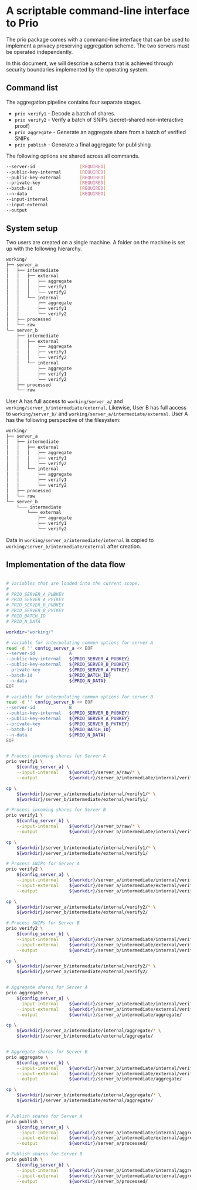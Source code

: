 # A scriptable command-line interface to Prio

The prio package comes with a command-line interface that can be used to
implement a privacy preserving aggregation scheme. The two servers must be
operated independently.

In this document, we will describe a schema that is achieved through security
boundaries implemented by the operating system.

## Command list

The aggregation pipeline contains four separate stages.

* `prio verify1` - Decode a batch of shares.
* `prio verify2` - Verify a batch of SNIPs (secret-shared non-interactive proof)
* `prio aggregate` - Generate an aggregate share from a batch of verified SNIPs
* `prio publish` - Generate a final aggregate for publishing

The following options are shared across all commands.

```bash
--server-id                 [REQUIRED]
--public-key-internal       [REQUIRED]
--public-key-external       [REQUIRED]
--private-key               [REQUIRED]
--batch-id                  [REQUIRED]
--n-data                    [REQUIRED]
--input-internal
--input-external
--output
```

## System setup

Two users are created on a single machine. A folder on the machine is set up
with the following hierarchy.

```bash
working/
├── server_a
│   ├── intermediate
│   │   ├── external
│   │   │   ├── aggregate
│   │   │   ├── verify1
│   │   │   └── verify2
│   │   └── internal
│   │       ├── aggregate
│   │       ├── verify1
│   │       └── verify2
│   ├── processed
│   └── raw
└── server_b
    ├── intermediate
    │   ├── external
    │   │   ├── aggregate
    │   │   ├── verify1
    │   │   └── verify2
    │   └── internal
    │       ├── aggregate
    │       ├── verify1
    │       └── verify2
    ├── processed
    └── raw
```

User A has full access to `working/server_a/` and
`working/server_b/intermediate/external`. Likewise, User B has full access to
`working/server_b/` and `working/server_a/intermediate/external`. User A has the
following perspective of the filesystem:

```bash
working/
├── server_a
│   ├── intermediate
│   │   ├── external
│   │   │   ├── aggregate
│   │   │   ├── verify1
│   │   │   └── verify2
│   │   └── internal
│   │       ├── aggregate
│   │       ├── verify1
│   │       └── verify2
│   ├── processed
│   └── raw
└── server_b
    └─── intermediate
        └─── external
            ├── aggregate
            ├── verify1
            └── verify2
```

Data in `working/server_a/intermediate/internal` is copied to
`working/server_b/intermediate/external` after creation.

## Implementation of the data flow

```bash

# Variables that are loaded into the current scope.
#
# PRIO_SERVER_A_PUBKEY
# PRIO_SERVER_A_PVTKEY
# PRIO_SERVER_B_PUBKEY
# PRIO_SERVER_B_PVTKEY
# PRIO_BATCH_ID
# PRIO_N_DATA

workdir="working/"

# variable for interpolating common options for server A
read -d '' config_server_a << EOF
--server-id             A
--public-key-internal   ${PRIO_SERVER_A_PUBKEY}
--public-key-external   ${PRIO_SERVER_B_PUBKEY}
--private-key           ${PRIO_SERVER_A_PVTKEY}
--batch-id              ${PRIO_BATCH_ID}
--n-data                ${PRIO_N_DATA}
EOF

# variable for interpolating common options for server B
read -d '' config_server_b << EOF
--server-id             B
--public-key-internal   ${PRIO_SERVER_B_PUBKEY}
--public-key-external   ${PRIO_SERVER_A_PUBKEY}
--private-key           ${PRIO_SERVER_B_PVTKEY}
--batch-id              ${PRIO_BATCH_ID}
--n-data                ${PRIO_N_DATA}
EOF


# Process incoming shares for Server A
prio verify1 \
    ${config_server_a} \
    --input-internal    ${workdir}/server_a/raw/* \
    --output            ${workdir}/server_a/intermediate/internal/verify1/

cp \
    ${workdir}/server_a/intermediate/internal/verify1/* \
    ${workdir}/server_b/intermediate/external/verify1/

# Process incoming shares for Server B
prio verify1 \
    ${config_server_b} \
    --input-internal    ${workdir}/server_b/raw/* \
    --output            ${workdir}/server_b/intermediate/internal/verify1/

cp \
    ${workdir}/server_b/intermediate/internal/verify1/* \
    ${workdir}/server_a/intermediate/external/verify1/

# Process SNIPs for Server A
prio verify2 \
    ${config_server_a} \
    --input-internal    ${workdir}/server_a/intermediate/internal/verify1/* \
    --input-external    ${workdir}/server_a/intermediate/external/verify1/* \
    --output            ${workdir}/server_a/intermediate/internal/verify2/

cp \
    ${workdir}/server_a/intermediate/internal/verify2/* \
    ${workdir}/server_b/intermediate/external/verify2/

# Process SNIPs for Server B
prio verify2 \
    ${config_server_b} \
    --input-internal    ${workdir}/server_b/intermediate/internal/verify1/* \
    --input-external    ${workdir}/server_b/intermediate/external/verify1/* \
    --output            ${workdir}/server_b/intermediate/internal/verify2/

cp \
    ${workdir}/server_b/intermediate/internal/verify2/* \
    ${workdir}/server_a/intermediate/external/verify2/


# Aggregate shares for Server A
prio aggregate \
    ${config_server_a} \
    --input-internal    ${workdir}/server_a/intermediate/internal/verify2/* \
    --input-external    ${workdir}/server_a/intermediate/external/verify2/* \
    --output            ${workdir}/server_a/intermediate/aggregate/

cp \
    ${workdir}/server_a/intermediate/internal/aggregate/* \
    ${workdir}/server_b/intermediate/external/aggregate/


# Aggregate shares for Server B
prio aggregate \
    ${config_server_b} \
    --input-internal    ${workdir}/server_b/intermediate/internal/verify2/* \
    --input-external    ${workdir}/server_b/intermediate/external/verify2/* \
    --output            ${workdir}/server_b/intermediate/aggregate/

cp \
    ${workdir}/server_b/intermediate/internal/aggregate/* \
    ${workdir}/server_a/intermediate/external/aggregate/


# Publish shares for Server A
prio publish \
    ${config_server_a} \
    --input-internal    ${workdir}/server_a/intermediate/internal/aggregate/* \
    --input-external    ${workdir}/server_a/intermediate/external/aggregate/* \
    --output            ${workdir}/server_a/processed/

# Publish shares for Server B
prio publish \
    ${config_server_b} \
    --input-internal    ${workdir}/server_b/intermediate/internal/aggregate/* \
    --input-external    ${workdir}/server_b/intermediate/external/aggregate/* \
    --output            ${workdir}/server_b/processed/
```